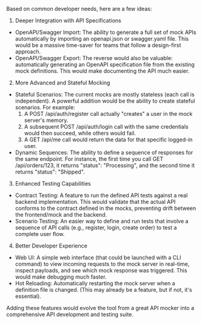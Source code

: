   Based on common developer needs, here are a few ideas:

  1. Deeper Integration with API Specifications
   * OpenAPI/Swagger Import: The ability to generate a full set of mock APIs automatically by importing an openapi.json or swagger.yaml file. This would be a massive time-saver for teams that
     follow a design-first approach.
   * OpenAPI/Swagger Export: The reverse would also be valuable: automatically generating an OpenAPI specification file from the existing mock definitions. This would make documenting the API
     much easier.

  2. More Advanced and Stateful Mocking
   * Stateful Scenarios: The current mocks are mostly stateless (each call is independent). A powerful addition would be the ability to create stateful scenarios. For example:
       1. A POST /api/auth/register call actually "creates" a user in the mock server's memory.
       2. A subsequent POST /api/auth/login call with the same credentials would then succeed, while others would fail.
       3. A GET /api/me call would return the data for that specific logged-in user.
   * Dynamic Sequences: The ability to define a sequence of responses for the same endpoint. For instance, the first time you call GET /api/orders/123, it returns "status": "Processing", and
     the second time it returns "status": "Shipped".

  3. Enhanced Testing Capabilities
   * Contract Testing: A feature to run the defined API tests against a real backend implementation. This would validate that the actual API conforms to the contract defined in the mocks,
     preventing drift between the frontend/mock and the backend.
   * Scenario Testing: An easier way to define and run tests that involve a sequence of API calls (e.g., register, login, create order) to test a complete user flow.

  4. Better Developer Experience
   * Web UI: A simple web interface (that could be launched with a CLI command) to view incoming requests to the mock server in real-time, inspect payloads, and see which mock response was
     triggered. This would make debugging much faster.
   * Hot Reloading: Automatically restarting the mock server when a definition file is changed. (This may already be a feature, but if not, it's essential).

  Adding these features would evolve the tool from a great API mocker into a comprehensive API development and testing suite.